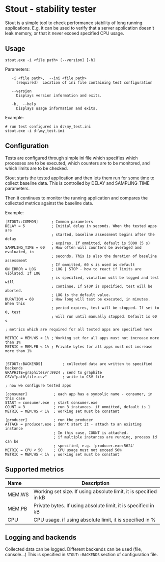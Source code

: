 Stout - stability tester
========================

Stout is a simple tool to check performance stability of long running 
applications. E.g. it can be used to verify that a server application doesn't
leak memory, or that it never exceed specified CPU usage.

Usage
-----


~~~
stout.exe -i <file path> [--version] [-h]
~~~
 
Parameters:

~~~
   -i <file path>,  --ini <file path>
     (required)  Location of ini file containing test configuration

   --version
     Displays version information and exits.

   -h,  --help
     Displays usage information and exits.
~~~

Example:

~~~
# run test configured in d:\my_test.ini
stout.exe -i d:\my_test.ini
~~~


Configuration
-------------

Tests are configured through simple ini file which specifies which processes are
to be executed, which counters are to be monitored, and which limits are to be
checked.

Stout starts the tested application and then lets them run for some time to 
collect baseline data. This is controlled by DELAY and SAMPLING_TIME parameters.

Then it continues to monitor the running application and compares the collected
metrics against the baseline data.

Example:

~~~{.ini}
[STOUT::COMMON]      ; Common parameters 
DELAY = 5            ; Initial delay in seconds. When the tested apps are
                     ; started, baseline assessment begins after the delay 
                     ; expires. If ommitted, default is 5000 (5 s)
SAMPLING_TIME = 60   ; How often will counters be averaged and evaluated, in 
                     ; seconds. This is also the duration of baseline assessment
                     ; If ommitted, 60 s is used as default
ON_ERROR = LOG       ; LOG | STOP - how to react if limits are violated. If LOG
                     ; is specified, violation will be logged and test will
                     ; continue. If STOP is specified, test will be aborted.
                     ; LOG is the default value. 
DURATION = 60        ; How long will test be executed, in minutes. When this 
                     ; period expires, test will be stopped. If set to 0, test
                     ; will run until manually stopped. Default is 60 s
                     
; metrics which are required for all tested apps are specified here

METRIC = MEM.WS < 1% ; Working set for all apps must not increase more than 1%
METRIC = MEM.PB < 1% ; Private bytes for all apps must not increase more than 1%


[STOUT::BACKENDS]         ; collected data are written to specified backends
GRAPHITE=graphitesvr:9924 ; send to graphite
CSV="path\file.csv"       ; write to CSV file

; now we configure tested apps

[consumer]            ; each app has a symbolic name - consumer, in this case
START = consumer.exe  ; start consumer.exe
COUNT = 3             ; run 3 instances. if ommitted, default is 1
METRIC = MEM.WS < 1%  ; working set must be constant

[producer]            ; run the producer
ATTACH = producer.exe ; don't start it - attach to an existing instance 
                      ; In this case, COUNT is attached.
                      ; if multiple instances are running, process id can be
                      ; specified, e.g. 'producer.exe:5624'
METRIC = CPU < 50     ; CPU usage must not exceed 50%
METRIC = MEM.WS < 1%  ; working set must be constant
~~~


Supported metrics
-----------------

Name     | Description
:--------|----------------------------------------------------------
MEM.WS   | Working set size. If using absolute limit, it is specified in kB    
MEM.PB   | Private bytes. If using absolute limit, it is specified in kB        
CPU      | CPU usage. if using absolute limit, it is specified in %            


Logging and backends
--------------------

Collected data can be logged. Different backends can be used (file, console...)
This is specified in `STOUT::BACKENDS` section of configuration file.

